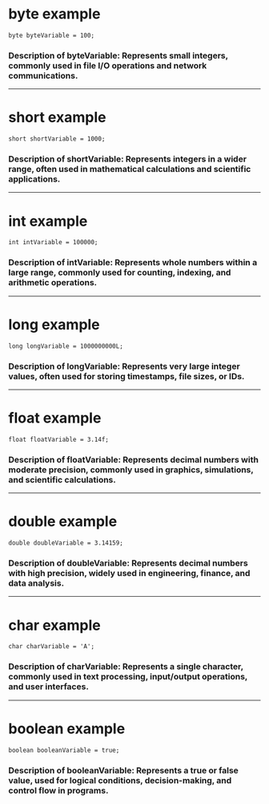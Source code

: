 # byte example
 `byte byteVariable = 100; `
### Description of byteVariable: Represents small integers, commonly used in file I/O operations and network communications.
---        
# short example
`short shortVariable = 1000;`
### Description of shortVariable: Represents integers in a wider range, often used in mathematical calculations and scientific applications.
---
# int example
`int intVariable = 100000;`
### Description of intVariable: Represents whole numbers within a large range, commonly used for counting, indexing, and arithmetic operations.
---
# long example
`long longVariable = 1000000000L;`
### Description of longVariable: Represents very large integer values, often used for storing timestamps, file sizes, or IDs.
---
# float example
`float floatVariable = 3.14f;`
### Description of floatVariable: Represents decimal numbers with moderate precision, commonly used in graphics, simulations, and scientific calculations.
---
# double example
`double doubleVariable = 3.14159;`
### Description of doubleVariable: Represents decimal numbers with high precision, widely used in engineering, finance, and data analysis.
---
# char example
`char charVariable = 'A';`
### Description of charVariable: Represents a single character, commonly used in text processing, input/output operations, and user interfaces.
---
# boolean example
`boolean booleanVariable = true;`
 ### Description of booleanVariable: Represents a true or false value, used for logical conditions, decision-making, and control flow in programs.

